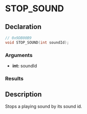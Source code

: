 # STOP_SOUND

## Declaration
```cpp
// 0x9DB00B9
void STOP_SOUND(int soundId);
```

### Arguments
- **int:** soundId

### Results

## Description
Stops a playing sound by its sound id.
